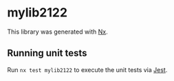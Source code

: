 # mylib2122

This library was generated with [Nx](https://nx.dev).

## Running unit tests

Run `nx test mylib2122` to execute the unit tests via [Jest](https://jestjs.io).
